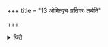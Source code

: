 +++
title = "13 ओमित्यृचः प्रतिगरः तथेति"

+++

<details><summary>थिते</summary>

ओमित्यृचः प्रतिगरः । तथेति गाथायाः १३
</details>

